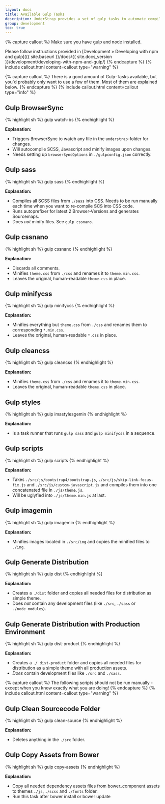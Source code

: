 ```yaml
---
layout: docs
title: Available Gulp Tasks
description: UnderStrap provides a set of gulp tasks to automate compilation and minification of stylesheets and JavaScript.
group: development
toc: true
---
```


{% capture callout %}
Make sure you have gulp and node installed.

Please follow instructions provided in [Development &raquo; Developing with npm and gulp]({{ site.baseurl }}/docs/{{ site.docs_version }}/development/developing-with-npm-and-gulp/)
{% endcapture %}
{% include callout.html content=callout type="warning" %}

{% capture callout %}
There is a good amount of Gulp-Tasks available, but you´d probably only want to use a few of them. Most of them are explained below.
{% endcapture %}
{% include callout.html content=callout type="info" %}

## Gulp BrowserSync

{% highlight sh %}
gulp watch-bs
{% endhighlight %}

**Explanation:**

- Triggers BrowserSync to watch any file in the `understrap`-folder for changes.
- Will autocompile SCSS, Javascript and minify images upon changes.
- Needs setting up `browserSyncOptions` in `./gulpconfig.json` correctly.

## Gulp sass

{% highlight sh %}
gulp sass
{% endhighlight %}

**Explanation:**

- Compiles all SCSS files from `./sass` into CSS. Needs to be run manually each time when you want to re-compile SCS into CSS code.
- Runs autoprefixer for latest 2 Browser-Versions and generates Sourcemaps.
- Does *not* minify files. See `gulp cssnano`.

## Gulp cssnano

{% highlight sh %}
gulp cssnano
{% endhighlight %}

**Explanation:**

- Discards all comments.
- Minifies `theme.css` from `./css` and renames it to `theme.min.css`.
- Leaves the original, human-readable `theme.css` in place.

## Gulp minifycss

{% highlight sh %}
gulp minifycss
{% endhighlight %}

**Explanation:**

- Minifies everything but `theme.css` from `./css` and renames them to corresponding `*.min.css`.
- Leaves the original, human-readable `*.css` in place.

## Gulp cleancss

{% highlight sh %}
gulp cleancss
{% endhighlight %}

**Explanation:**

- Minifies `theme.css` from `./css` and renames it to `theme.min.css`.
- Leaves the original, human-readable `theme.css` in place.

## Gulp styles

{% highlight sh %}
gulp imastylesgemin
{% endhighlight %}

**Explanation:**

- Is a task runner that runs `gulp sass` and `gulp minifycss` in a sequence.

## Gulp scripts

{% highlight sh %}
gulp scripts
{% endhighlight %}

**Explanation:**

- Takes `./src/js/bootstrap4/bootstrap.js`, `./src/js/skip-link-focus-fix.js` and `./src/js/custom-javascript.js` and compiles them into one concatenated file in `./js/theme.js`.
- Will be uglyfied into `./js/theme.min.js` at last.

## Gulp imagemin

{% highlight sh %}
gulp imagemin
{% endhighlight %}

**Explanation:**

- Minifies images located in `./src/img` and copies the minified files to `./img`.

## Gulp Generate Distribution

{% highlight sh %}
gulp dist
{% endhighlight %}

**Explanation:**

- Creates a `./dist` folder and copies all needed files for distribution as simple theme.
- Does *not* contain any development files (like `./src`, `./sass` or `./node_modules`).

## Gulp Generate Distribution with Production Environment

{% highlight sh %}
gulp dist-product
{% endhighlight %}

**Explanation:**

- Creates a `./ dist-product` folder and copies all needed files for distribution as a simple theme with all production assets.
- *Does* contain development files like `./src` and `./sass`.

{% capture callout %}
The following scripts should not be run manually - except when you know exactly what you are doing!
{% endcapture %}
{% include callout.html content=callout type="warning" %}

## Gulp Clean Sourcecode Folder

{% highlight sh %}
gulp clean-source
{% endhighlight %}

**Explanation:**

- Deletes anything in the `./src` folder.

## Gulp Copy Assets from Bower

{% highlight sh %}
gulp copy-assets
{% endhighlight %}

**Explanation:**

- Copy all needed dependency assets files from bower_component assets to themes `./js`, `./scss` and `./fonts` folder.
- Run this task after bower install or bower update
